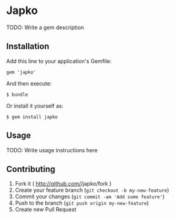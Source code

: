 # Japko

TODO: Write a gem description

## Installation

Add this line to your application's Gemfile:

    gem 'japko'

And then execute:

    $ bundle

Or install it yourself as:

    $ gem install japko

## Usage

TODO: Write usage instructions here

## Contributing

1. Fork it ( http://github.com/<my-github-username>/japko/fork )
2. Create your feature branch (`git checkout -b my-new-feature`)
3. Commit your changes (`git commit -am 'Add some feature'`)
4. Push to the branch (`git push origin my-new-feature`)
5. Create new Pull Request
